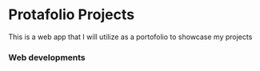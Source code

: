 # Protafolio Projects

This is a web app that I will utilize as a portofolio to showcase my projects

### Web developments